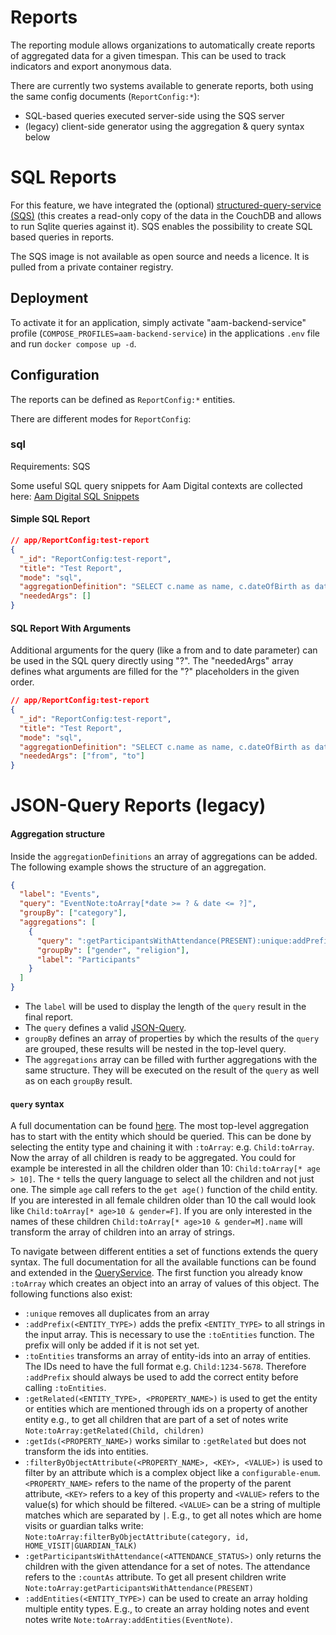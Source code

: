 # Reports

The reporting module allows organizations to automatically create reports of aggregated data for a given timespan.
This can be used to track indicators and export anonymous data.

There are currently two systems available to generate reports, both using the same config documents (`ReportConfig:*`):

- SQL-based queries executed server-side using the SQS server
- (legacy) client-side generator using the aggregation & query syntax below

# SQL Reports

For this feature, we have integrated the (optional) [structured-query-service (SQS)](https://neighbourhood.ie/products-and-services/structured-query-server)
(this creates a read-only copy of the data in the CouchDB and allows to run Sqlite queries against it).
SQS enables the possibility to create SQL based queries in reports.

The SQS image is not available as open source and needs a licence. It is pulled from a private container registry.

## Deployment

To activate it for an application, simply activate "aam-backend-service" profile (`COMPOSE_PROFILES=aam-backend-service`) in the applications `.env` file and run `docker compose up -d`.

## Configuration

The reports can be defined as `ReportConfig:*` entities.

There are different modes for `ReportConfig`:

### sql

Requirements: SQS

Some useful SQL query snippets for Aam Digital contexts are collected here: [Aam Digital SQL Snippets](https://docs.google.com/document/d/14JqS6xgZzC1xHUogDho5n1kyNLzX1Eoyv6MeZtRejuM/edit?usp=sharing)

#### Simple SQL Report

```json
// app/ReportConfig:test-report
{
  "_id": "ReportConfig:test-report",
  "title": "Test Report",
  "mode": "sql",
  "aggregationDefinition": "SELECT c.name as name, c.dateOfBirth as dateOfBirth FROM Child c",
  "neededArgs": []
}
```

#### SQL Report With Arguments

Additional arguments for the query (like a from and to date parameter) can be used in the SQL query directly using "?". The "neededArgs" array defines what arguments are filled for the "?" placeholders in the given order.

```json
// app/ReportConfig:test-report
{
  "_id": "ReportConfig:test-report",
  "title": "Test Report",
  "mode": "sql",
  "aggregationDefinition": "SELECT c.name as name, c.dateOfBirth as dateOfBirth FROM Child c WHERE created_at BETWEEN ? AND ?",
  "neededArgs": ["from", "to"]
}
```

# JSON-Query Reports (legacy)

#### Aggregation structure

Inside the `aggregationDefinitions` an array of aggregations can be added.
The following example shows the structure of an aggregation.

```json
{
  "label": "Events",
  "query": "EventNote:toArray[*date >= ? & date <= ?]",
  "groupBy": ["category"],
  "aggregations": [
    {
      "query": ":getParticipantsWithAttendance(PRESENT):unique:addPrefix(Child):toEntities",
      "groupBy": ["gender", "religion"],
      "label": "Participants"
    }
  ]
}
```

- The `label` will be used to display the length of the `query` result in the final report.
- The `query` defines a valid [JSON-Query](https://github.com/auditassistant/json-query#queries).
- `groupBy` defines an array of properties by which the results of the `query` are grouped,
  these results will be nested in the top-level query.
- The `aggregations` array can be filled with further aggregations with the same structure.
  They will be executed on the result of the `query` as well as on each `groupBy` result.

#### `query` syntax

A full documentation can be found [here](https://github.com/auditassistant/json-query#queries).
The most top-level aggregation has to start with the entity which should be queried.
This can be done by selecting the entity type and chaining it with `:toArray`: e.g. `Child:toArray`.
Now the array of all children is ready to be aggregated.
You could for example be interested in all the children older than 10: `Child:toArray[* age > 10]`.
The `*` tells the query language to select all the children and not just one.
The simple `age` call refers to the `get age()` function of the child entity.
If you are interested in all female children older than 10 the call would look like `Child:toArray[* age>10 & gender=F]`.
If you are only interested in the names of these children `Child:toArray[* age>10 & gender=M].name` will transform the
array of children into an array of strings.

To navigate between different entities a set of functions extends the query syntax.
The full documentation for all the available functions can be found and extended in the
[QueryService](../../injectables/QueryService.html).
The first function you already know `:toArray` which creates an object into an array of values of this object.
The following functions also exist:

- `:unique` removes all duplicates from an array
- `:addPrefix(<ENTITY_TYPE>)` adds the prefix `<ENTITY_TYPE>` to all strings in the input array.
  This is necessary to use the `:toEntities` function.
  The prefix will only be added if it is not set yet.
- `:toEntities` transforms an array of entity-ids into an array of entities.
  The IDs need to have the full format e.g. `Child:1234-5678`.
  Therefore `:addPrefix` should always be used to add the correct entity before calling `:toEntities`.
- `:getRelated(<ENTITY_TYPE>, <PROPERTY_NAME>)` is used to get the entity or entities which are mentioned through ids
  on a property of another entity e.g., to get all children that are part of a set of notes write `Note:toArray:getRelated(Child, children)`
- `:getIds(<PROPERTY_NAME>)` works similar to `:getRelated` but does not transform the ids into entities.
- `:filterByObjectAttribute(<PROPERTY_NAME>, <KEY>, <VALUE>)` is used to filter by an attribute which is a complex
  object like a `configurable-enum`. `<PROPERTY_NAME>` refers to the name of the property of the parent attribute,
  `<KEY>` refers to a key of this property and `<VALUE>` refers to the value(s) for which should be filtered.
  `<VALUE>` can be a string of multiple matches which are separated by `|`.
  E.g., to get all notes which are home visits or guardian talks write:
  `Note:toArray:filterByObjectAttribute(category, id, HOME_VISIT|GUARDIAN_TALK)`
- `:getParticipantsWithAttendance(<ATTENDANCE_STATUS>)` only returns the children with the given attendance for a set
  of notes. The attendance refers to the `:countAs` attribute. To get all present children write
  `Note:toArray:getParticipantsWithAttendance(PRESENT)`
- `:addEntities(<ENTITY_TYPE>)` can be used to create an array holding multiple entity types.
  E.g., to create an array holding notes and event notes write `Note:toArray:addEntities(EventNote)`.
